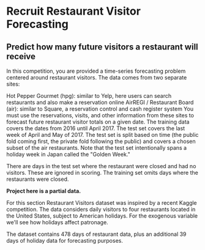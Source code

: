 # Recruit Restaurant Visitor Forecasting
## Predict how many future visitors a restaurant will receive
In this competition, you are provided a time-series forecasting problem centered around restaurant visitors. The data comes from two separate sites:

Hot Pepper Gourmet (hpg): similar to Yelp, here users can search restaurants and also make a reservation online AirREGI / Restaurant Board (air): similar to Square, a reservation control and cash register system You must use the reservations, visits, and other information from these sites to forecast future restaurant visitor totals on a given date. The training data covers the dates from 2016 until April 2017. The test set covers the last week of April and May of 2017. The test set is split based on time (the public fold coming first, the private fold following the public) and covers a chosen subset of the air restaurants. Note that the test set intentionally spans a holiday week in Japan called the "Golden Week."

There are days in the test set where the restaurant were closed and had no visitors. These are ignored in scoring. The training set omits days where the restaurants were closed.

**Project here is a partial data.** 

For this section Restaurant Visitors dataset was inspired by a recent Kaggle competition. The data considers daily visitors to four restaurants located in the United States, subject to American holidays. For the exogenous variable we'll see how holidays affect patronage.

The dataset contains 478 days of restaurant data, plus an additional 39 days of holiday data for forecasting purposes.
